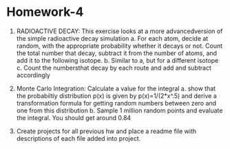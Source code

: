 # Homework-4
1. RADIOACTIVE DECAY: This exercise looks at a more advancedversion of the simple radioactive decay simulation
  a. For each atom, decide at random, with the appropriate probability whether it decays or not. Count the total number that decay, subtract it from the number of atoms, and add it to the following isotope. 
  b. Similar to a, but for a different isotope
  c. Count the numbersthat decay by each route and add and subtract accordingly
  
2. Monte Carlo Integration: Calculate a value for the integral
  a. show that the probabiltiy distribution p(x) is given by p(x)=1/(2*x^.5) and derive a transformation formula for getting random numbers between zero and one from this distribution
  b. Sample 1 million random points and evaluate the integral. You should get around 0.84
3. Create projects for all previous hw and place a readme file with descriptions of each file added into project. 
